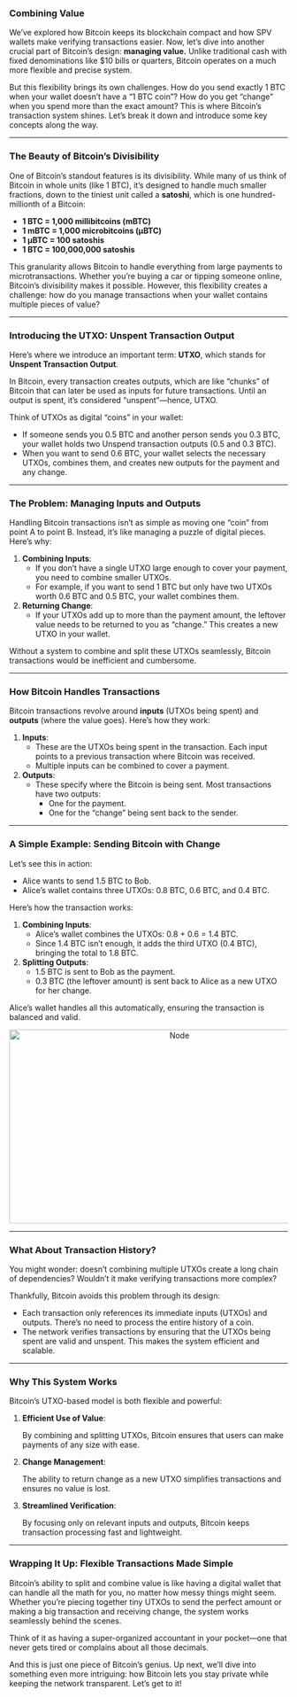 ### Combining Value

We’ve explored how Bitcoin keeps its blockchain compact and how SPV wallets make verifying transactions easier. Now, let’s dive into another crucial part of Bitcoin’s design: **managing value.** Unlike traditional cash with fixed denominations like $10 bills or quarters, Bitcoin operates on a much more flexible and precise system.

But this flexibility brings its own challenges. How do you send exactly 1 BTC when your wallet doesn’t have a “1 BTC coin”? How do you get “change” when you spend more than the exact amount? This is where Bitcoin’s transaction system shines. Let’s break it down and introduce some key concepts along the way.

---

### The Beauty of Bitcoin’s Divisibility

One of Bitcoin’s standout features is its divisibility. While many of us think of Bitcoin in whole units (like 1 BTC), it’s designed to handle much smaller fractions, down to the tiniest unit called a **satoshi**, which is one hundred-millionth of a Bitcoin:

- **1 BTC = 1,000 millibitcoins (mBTC)**
- **1 mBTC = 1,000 microbitcoins (µBTC)**
- **1 µBTC = 100 satoshis**
- **1 BTC = 100,000,000 satoshis**

This granularity allows Bitcoin to handle everything from large payments to microtransactions. Whether you’re buying a car or tipping someone online, Bitcoin’s divisibility makes it possible. However, this flexibility creates a challenge: how do you manage transactions when your wallet contains multiple pieces of value?

---

### Introducing the UTXO: Unspent Transaction Output

Here’s where we introduce an important term: **UTXO**, which stands for **Unspent Transaction Output**.

In Bitcoin, every transaction creates outputs, which are like “chunks” of Bitcoin that can later be used as inputs for future transactions. Until an output is spent, it’s considered “unspent”—hence, UTXO.

Think of UTXOs as digital “coins” in your wallet:

- If someone sends you 0.5 BTC and another person sends you 0.3 BTC, your wallet holds two Unspend transaction outputs (0.5 and 0.3 BTC).
- When you want to send 0.6 BTC, your wallet selects the necessary UTXOs, combines them, and creates new outputs for the payment and any change.

---

### The Problem: Managing Inputs and Outputs

Handling Bitcoin transactions isn’t as simple as moving one “coin” from point A to point B. Instead, it’s like managing a puzzle of digital pieces. Here’s why:

1. **Combining Inputs**:
    - If you don’t have a single UTXO large enough to cover your payment, you need to combine smaller UTXOs.
    - For example, if you want to send 1 BTC but only have two UTXOs worth 0.6 BTC and 0.5 BTC, your wallet combines them.
2. **Returning Change**:
    - If your UTXOs add up to more than the payment amount, the leftover value needs to be returned to you as “change.” This creates a new UTXO in your wallet.

Without a system to combine and split these UTXOs seamlessly, Bitcoin transactions would be inefficient and cumbersome.

---

### How Bitcoin Handles Transactions

Bitcoin transactions revolve around **inputs** (UTXOs being spent) and **outputs** (where the value goes). Here’s how they work:

1. **Inputs**:
    - These are the UTXOs being spent in the transaction. Each input points to a previous transaction where Bitcoin was received.
    - Multiple inputs can be combined to cover a payment.
2. **Outputs**:
    - These specify where the Bitcoin is being sent. Most transactions have two outputs:
        - One for the payment.
        - One for the “change” being sent back to the sender.

---

### A Simple Example: Sending Bitcoin with Change

Let’s see this in action:

- Alice wants to send 1.5 BTC to Bob.
- Alice’s wallet contains three UTXOs: 0.8 BTC, 0.6 BTC, and 0.4 BTC.

Here’s how the transaction works:

1. **Combining Inputs**:
    - Alice’s wallet combines the UTXOs: 0.8 + 0.6 = 1.4 BTC.
    - Since 1.4 BTC isn’t enough, it adds the third UTXO (0.4 BTC), bringing the total to 1.8 BTC.
2. **Splitting Outputs**:
    - 1.5 BTC is sent to Bob as the payment.
    - 0.3 BTC (the leftover amount) is sent back to Alice as a new UTXO for her change.

Alice’s wallet handles all this automatically, ensuring the transaction is balanced and valid.

<p align="center">
        <img src="https://raw.githubusercontent.com/The-Web3-Compass/web3-compass-data-repository/refs/heads/main/basecamp/bitcoin-fundementals/images/splitting-and-combining/utxo.gif" alt="Node" width="600" height="350" />
    </p>

---

### What About Transaction History?

You might wonder: doesn’t combining multiple UTXOs create a long chain of dependencies? Wouldn’t it make verifying transactions more complex?

Thankfully, Bitcoin avoids this problem through its design:

- Each transaction only references its immediate inputs (UTXOs) and outputs. There’s no need to process the entire history of a coin.
- The network verifies transactions by ensuring that the UTXOs being spent are valid and unspent. This makes the system efficient and scalable.

---

### Why This System Works

Bitcoin’s UTXO-based model is both flexible and powerful:

1. **Efficient Use of Value**:
    
    By combining and splitting UTXOs, Bitcoin ensures that users can make payments of any size with ease.
    
2. **Change Management**:
    
    The ability to return change as a new UTXO simplifies transactions and ensures no value is lost.
    
3. **Streamlined Verification**:
    
    By focusing only on relevant inputs and outputs, Bitcoin keeps transaction processing fast and lightweight.
    

---

### Wrapping It Up: Flexible Transactions Made Simple

Bitcoin’s ability to split and combine value is like having a digital wallet that can handle all the math for you, no matter how messy things might seem. Whether you’re piecing together tiny UTXOs to send the perfect amount or making a big transaction and receiving change, the system works seamlessly behind the scenes.

Think of it as having a super-organized accountant in your pocket—one that never gets tired or complains about all those decimals.

And this is just one piece of Bitcoin’s genius. Up next, we’ll dive into something even more intriguing: how Bitcoin lets you stay private while keeping the network transparent. Let’s get to it!
